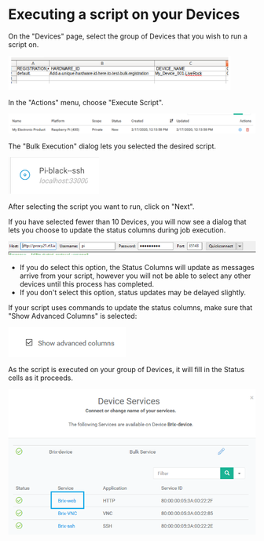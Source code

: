# Executing a script on your Devices

On the "Devices" page, select the group of Devices that you wish to run a script on.

![](../../.gitbook/assets/image%20%28252%29.png)

In the "Actions" menu, choose "Execute Script".  

![](../../.gitbook/assets/image%20%28349%29.png)

The "Bulk Execution" dialog lets you selected the desired script.  

![](../../.gitbook/assets/image%20%28267%29.png)

After selecting the script you want to run, click on "Next".

If you have selected fewer than 10 Devices, you will now see a dialog that lets you choose to update the status columns during job execution.  

![](../../.gitbook/assets/image%20%28248%29.png)

* If you do select this option, the Status Columns will update as messages arrive from your script, however you will not be able to select any other devices until this process has completed.
* If you don't select this option, status updates may be delayed slightly.

If your script uses commands to update the status columns,  make sure that "Show Advanced Columns" is selected:

![](../../.gitbook/assets/image%20%282%29.png)

As the script is executed on your group of Devices, it will fill in the Status cells as it proceeds.

![](../../.gitbook/assets/image%20%28152%29.png)

